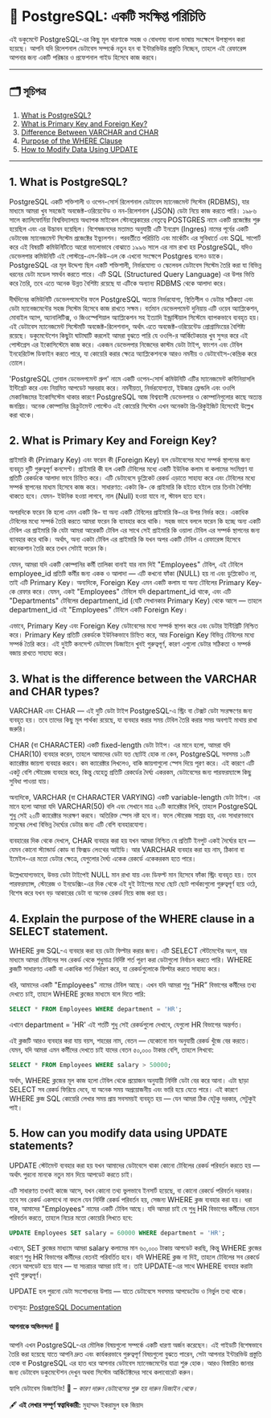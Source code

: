 # 📘 PostgreSQL: একটি সংক্ষিপ্ত পরিচিতি

এই ডকুমেন্টে PostgreSQL-এর কিছু মূল ধারণাকে সহজ ও বোধগম্য বাংলা ভাষায় সংক্ষেপে উপস্থাপন করা হয়েছে। আপনি যদি রিলেশনাল ডেটাবেস সম্পর্কে নতুন হন বা ইন্টারভিউর প্রস্তুতি নিচ্ছেন, তাহলে এই রেফারেন্স আপনার জন্য একটি পরিষ্কার ও প্রফেশনাল গাইড হিসেবে কাজ করবে।

---

## 🗂️ সূচিপত্র

1. [What is PostgreSQL?](#1-what-is-postgresql)
2. [What is Primary Key and Foreign Key?](#2-what-is-primary-key-and-foreign-key)
3. [Difference Between VARCHAR and CHAR](#3-difference-between-varchar-and-char)
4. [Purpose of the WHERE Clause](#4-purpose-of-the-where-clause)
5. [How to Modify Data Using UPDATE](#5-how-to-modify-data-using-update)

---

## 1. What is PostgreSQL?

PostgreSQL একটি শক্তিশালী ও ওপেন-সোর্স রিলেশনাল ডেটাবেস ম্যানেজমেন্ট সিস্টেম (RDBMS), যার মাধ্যমে আমরা খুব সহজেই অবজেক্ট-ওরিয়েন্টেড ও নন-রিলেশনাল (JSON) ডেটা নিয়ে কাজ করতে পারি। ১৯৮৬ সালে ক্যালিফোর্নিয়া বিশ্ববিদ্যালয়ে অধ্যাপক মাইকেল স্টোনব্রেকারের নেতৃত্বে POSTGRES নামে একটি প্রজেক্টের শুরু হয়েছিল এবং এর উদ্ভাবন হয়েছিল। বিশেষজনদের মতামত অনুযায়ী এটি ইনগ্রেস (Ingres) নামের পূর্বের একটি ডেটাবেজ ম্যানেজমেন্ট সিস্টেম প্রজেক্টের ইভ্যুলশন। পরবর্তীতে পরিচিতি এবং মার্কেটিং এর সুবিধার্তে এবং SQL সাপোর্ট করে এই বিষয়টি কমিউনিটিতে আরো ভালোভাবে বোঝাতে ১৯৯৬ সালে এর নাম রাখা হয় PostgreSQL, যদিও ডেভেলপার কমিউনিটি এই পোস্টগ্রে-এস-কিউ-এল কে এখনো সংক্ষেপে Postgres বলেও ডাকে।
PostgreSQL এর মূল উদ্দেশ্য ছিল একটি শক্তিশালী, নির্ভরযোগ্য ও স্কেলেবল ডেটাবেস সিস্টেম তৈরি করা যা বিভিন্ন ধরনের ডেটা মডেল সমর্থন করতে পারে। এটি SQL (Structured Query Language) এর উপর ভিত্তি করে তৈরি, তবে এতে অনেক উন্নত বৈশিষ্ট্য রয়েছে যা এটিকে অন্যান্য RDBMS থেকে আলাদা করে।

দীর্ঘদিনের কমিউনিটি ডেভেলপমেন্টের ফলে PostgreSQL অত্যন্ত নির্ভরযোগ্য, স্থিতিশীল ও ডেটার সঠিকতা এবং ডেটা ম্যানেজমেন্টের সহজ সিস্টেম হিসেবে কাজ রাখতে সক্ষম। বর্তমান ডেভেলপমেন্ট দুনিয়ায় এটি ওয়েব অ্যাপ্লিকেশন, মোবাইল অ্যাপ, অ্যানালিটিক্স, ও জিওস্পেশিয়াল অ্যাপ্লিকেশন সহ ইত্যাদি ইন্ড্রাস্টিয়াল সিস্টেমে ব্যাপকভাবে ব্যবহৃত হয়। এই ডেটাবেস ম্যানেজমেন্ট সিস্টেমটি অবজেক্ট-রিলেশনাল, অর্থাৎ এতে অবজেক্ট-ওরিয়েন্টেড প্রোগ্রামিংয়ের বৈশিষ্ট্য রয়েছে। ডকুমেন্টেশেন কিছুটা ঘাটাঘাটি করলেই আমরা বুঝতে পারি যে ওওপি-র আর্কিটেকচার খুব সুন্দর করে এই পোস্টগ্রেস এর ইকোসিস্টেমে কাজ করে। একজন ডেভেলপার নিজেদের কাস্টম ডেটা টাইপ, ফাংশন এবং টেবিল ইনহেরিটেন্স ডিফাইন করতে পারে, যা কোয়েরি করার ক্ষেত্রে অ্যাপ্লিকেশনকে আরও নমনীয় ও ডেটাবেইস-কেন্দ্রিক করে তোলে।

'PostgreSQL গ্লোবাল ডেভেলপমেন্ট গ্রুপ' নামে একটি ওপেন-সোর্স কমিউনিটি এটির ম্যানেজমেন্ট কন্টিনিয়াসলি ইন্টিগ্রেট করে এবং নিয়মিত আপডেট সরবরাহ করে। নমনীয়তা, নির্ভরযোগ্যতা, ইউজার ফ্রেন্ডলি এবং ওওপি মেকানিজমের ইকোসিস্টেম থাকার কারণে PostgreSQL আজ বিশ্বব্যাপী ডেভেলপার ও কোম্পানিগুলোর কাছে অত্যন্ত জনপ্রিয়। অনেক কোম্পানির রিক্রুটমেন্ট পোস্টেও এই কোয়েরি সিস্টেম এখন অনেকটা প্রি-রিকুইজিট হিসেবেই উল্লেখ করা থাকে।

## 2. What is Primary Key and Foreign Key?

প্রাইমারি কী (Primary Key) এবং ফরেন কী (Foreign Key) হল ডেটাবেসের মধ্যে সম্পর্ক স্থাপনের জন্য ব্যবহৃত দুটি গুরুত্বপূর্ণ কনসেপ্ট। প্রাইমারি কী হল একটি টেবিলের মধ্যে একটি ইউনিক কলাম বা কলামের সংমিশ্রণ যা প্রতিটি রেকর্ডকে আলাদা ভাবে চিহ্নিত করে। এটি ডেটাবেসে ডুপ্লিকেট রেকর্ড এড়াতে সাহায্য করে এবং টেবিলের মধ্যে সম্পর্ক স্থাপনের মাধ্যম হিসেবে কাজ করে। সাধারণত: একটা কি- কে প্রাইমারি কি হইতে হইলে তার তিনটা বৈশিষ্ট্য থাকতে হবে। যেমন- ইউনিক হওয়া লাগবে, নাল (Null) হওয়া যাবে না, স্টাবল হতে হবে।

অপরদিকে ফরেন কি হলো এমন একটি কি- যা অন্য একটি টেবিলের প্রাইমারি কি-এর উপর নির্ভর করে। একাধিক টেবিলের মধ্যে সম্পর্ক তৈরি করতে আমরা ফরেন কি ব্যাবহার করে থাকি। সহজ ভাবে বললে ফরেন কি হচ্ছে অন্য একটি টেবিল এর প্রাইমারি কি যেটা আমরা আরেকটি টেবিল এর সাথে সেই প্রাইমারি কি ওয়ালা টেবিল এর সম্পর্ক স্থাপনের জন্য ব্যাবহার করে থাকি। অর্থাৎ, অন্য একটা টেবিল এর প্রাইমারি কি যখন অপর একটি টেবিল এ রেফারেন্স হিসেবে কানেকশান তৈরি করে তখন সেটাই ফরেন কি।

যেমন, আমরা যদি একটি কোম্পানির কর্মী তালিকা বানাই যার নাম দিই "Employees" টেবিল, এই টেবিলে employee_id প্রতিটি কর্মীর জন্য একক ও আলাদা — এটি কখনো ফাঁকা (NULL) হয় না এবং ডুপ্লিকেটও না, তাই এটি Primary Key। অন্যদিকে, Foreign Key এমন একটি কলাম যা অন্য টেবিলের Primary Key-কে রেফার করে। যেমন, একই "Employees" টেবিলে যদি department_id থাকে, এবং এটি "Departments" টেবিলের department_id (যেটি সেখানকার Primary Key) থেকে আসে — তাহলে department_id এই "Employees" টেবিলে একটি Foreign Key।

এভাবে, Primary Key এবং Foreign Key ডেটাবেসের মধ্যে সম্পর্ক স্থাপন করে এবং ডেটার ইন্টিগ্রিটি নিশ্চিত করে। Primary Key প্রতিটি রেকর্ডকে ইউনিকভাবে চিহ্নিত করে, আর Foreign Key বিভিন্ন টেবিলের মধ্যে সম্পর্ক তৈরি করে। এই দুইটি কনসেপ্ট ডেটাবেস ডিজাইনে খুবই গুরুত্বপূর্ণ, কারণ এগুলো ডেটার সঠিকতা ও সম্পর্ক বজায় রাখতে সাহায্য করে।

## 3. What is the difference between the VARCHAR and CHAR types?

VARCHAR এবং CHAR — এই দুটি ডেটা টাইপ PostgreSQL-এ স্ট্রিং বা টেক্সট ডেটা সংরক্ষণের জন্য ব্যবহৃত হয়। তবে তাদের কিছু মূল পার্থক্য রয়েছে, যা ব্যবহার করার সময় টেবিল তৈরি করার সময় অবশ্যই মাথায় রাখা জরুরি।

CHAR (বা CHARACTER) একটি fixed-length ডেটা টাইপ। এর মানে হলো, আমরা যদি CHAR(10) ব্যবহার করেন, তাহলে আমাদের ডেটা যত ছোটই হোক না কেন, PostgreSQL সবসময় ১০টি ক্যারেক্টার জায়গা ব্যবহার করবে। কম ক্যারেক্টার লিখলেও, বাকি জায়গাগুলো স্পেস দিয়ে পূরণ করে। এই কারণে এটি একটু বেশি স্টোরেজ ব্যবহার করে, কিন্তু যেহেতু প্রতিটি রেকর্ডের দৈর্ঘ্য একরকম, ডেটাবেসের জন্য পারফরম্যান্সে কিছু সুবিধা পাওয়া যায়।

অন্যদিকে, VARCHAR (বা CHARACTER VARYING) একটি variable-length ডেটা টাইপ। এর মানে হলো আমরা যদি VARCHAR(50) বলি এবং সেখানে মাত্র ২০টি ক্যারেক্টার লিখি, তাহলে PostgreSQL শুধু সেই ২০টি ক্যারেক্টার সংরক্ষণ করবে। অতিরিক্ত স্পেস নষ্ট হবে না। ফলে স্টোরেজ সাশ্রয় হয়, এবং সাধারণভাবে মানুষের লেখা বিভিন্ন দৈর্ঘ্যের ডেটার জন্য এটি বেশি ব্যবহারযোগ্য।

ব্যবহারের দিক থেকে দেখলে, CHAR ব্যবহার করা হয় যখন আমরা নিশ্চিত যে প্রতিটি ইনপুট একই দৈর্ঘ্যের হবে — যেমন কোনো স্ট্যান্ডার্ড কোড বা ফিক্সড লেংথের আইডি। আর VARCHAR ব্যবহার করা হয় নাম, ঠিকানা বা ইমেইল-এর মতো ডেটার ক্ষেত্রে, যেগুলোর দৈর্ঘ্য একেক রেকর্ডে একেকরকম হতে পারে।

উল্লেখযোগ্যভাবে, উভয় ডেটা টাইপেই NULL মান রাখা যায় এবং ডিফল্ট মান হিসেবে ফাঁকা স্ট্রিং ব্যবহৃত হয়। তবে পারফরম্যান্স, স্টোরেজ ও ইনডেক্সিং-এর দিক থেকে এই দুই টাইপের মধ্যে ছোট ছোট পার্থক্যগুলো গুরুত্বপূর্ণ হয়ে ওঠে, বিশেষ করে যখন বড় আকারের ডেটা বা অনেক রেকর্ড নিয়ে কাজ করা হয়।

## 4. Explain the purpose of the WHERE clause in a SELECT statement.

WHERE ক্লজ SQL-এ ব্যবহার করা হয় ডেটা ফিল্টার করার জন্য। এটি SELECT স্টেটমেন্টের অংশ, যার মাধ্যমে আমরা টেবিলের সব রেকর্ড থেকে শুধুমাত্র নির্দিষ্ট শর্ত পূরণ করা ডেটাগুলো নির্বাচন করতে পারি। WHERE ক্লজটি সাধারণত একটি বা একাধিক শর্ত নির্ধারণ করে, যা রেকর্ডগুলোকে ফিল্টার করতে সাহায্য করে।

ধরি, আমাদের একটি "Employees" নামের টেবিল আছে। এখন যদি আমরা শুধু “HR” বিভাগের কর্মীদের তথ্য দেখতে চাই, তাহলে WHERE ক্লজের মাধ্যমে বলে দিতে পারি:

```sql
SELECT * FROM Employees WHERE department = 'HR';
```

এখানে department = 'HR' এই শর্তটি শুধু সেই রেকর্ডগুলো দেখাবে, যেগুলো HR বিভাগের অন্তর্গত।

এই ক্লজটি আরও ব্যবহার করা যায় বয়স, শহরের নাম, বেতন — যেকোনো মান অনুযায়ী রেকর্ড খুঁজে বের করতে। যেমন, যদি আমরা এমন কর্মীদের দেখতে চাই যাদের বেতন ৫০,০০০ টাকার বেশি, তাহলে লিখবো:

```sql
SELECT * FROM Employees WHERE salary > 50000;
```

অর্থাৎ, WHERE ক্লজের মূল কাজ হলো টেবিল থেকে প্রয়োজন অনুযায়ী নির্দিষ্ট ডেটা বের করে আনা। এটা ছাড়া SELECT সব রেকর্ড ফিরিয়ে দেবে, যা অনেক সময় অপ্রয়োজনীয় এবং ভারি হয়ে যেতে পারে। এই কারণে WHERE ক্লজ SQL কোয়েরি লেখার সময় প্রায় সবসময়ই ব্যবহৃত হয় — যেন আমরা ঠিক যেটুকু দরকার, সেটুকুই পাই।

## 5. How can you modify data using UPDATE statements?

UPDATE স্টেটমেন্ট ব্যবহার করা হয় যখন আমাদের ডেটাবেসে থাকা কোনো টেবিলের রেকর্ড পরিবর্তন করতে হয় — অর্থাৎ পুরনো মানকে নতুন মান দিয়ে আপডেট করতে চাই।

এটি সাধারণত তখনই কাজে আসে, যখন কোনো তথ্য ভুলভাবে ইনসার্ট হয়েছে, বা কোনো রেকর্ডে পরিবর্তন দরকার। তবে সব রেকর্ড একসাথে না বদলে যেন নির্দিষ্ট রেকর্ড পরিবর্তন হয়, সেজন্য WHERE ক্লজ ব্যবহার করা হয়। ধরা যাক, আমাদের "Employees" নামের একটি টেবিল আছে। যদি আমরা চাই যে শুধু HR বিভাগের কর্মীদের বেতন পরিবর্তন করতে, তাহলে নিচের মতো কোয়েরি লিখতে হবে:

```sql
UPDATE Employees SET salary = 60000 WHERE department = 'HR';
```

এখানে, SET ক্লজের মাধ্যমে আমরা salary কলামের মান ৬০,০০০ টাকায় আপডেট করছি, কিন্তু WHERE ক্লজের কারণে শুধু HR বিভাগের কর্মীদের বেতনই পরিবর্তিত হবে। যদি WHERE ক্লজ না দিই, তাহলে টেবিলের সব রেকর্ডে বেতন আপডেট হয়ে যাবে — যা সচরাচর আমরা চাই না। তাই UPDATE-এর সাথে WHERE ব্যবহার করাটা খুবই গুরুত্বপূর্ণ।

UPDATE হল পুরনো ডেটা সংশোধনের উপায় — যাতে ডেটাবেসে সবসময় আপডেটেড ও নির্ভুল তথ্য থাকে।

তথ্যসূত্র: [PostgreSQL Documentation](https://www.postgresql.org/docs/current/sql-update.html)

#### আপনাকে অভিনন্দন! 🎉

আপনি এখন PostgreSQL-এর মৌলিক বিষয়গুলো সম্পর্কে একটি ধারণা অর্জন করেছেন। এই গাইডটি বিশেষভাবে তৈরি করা হয়েছে যাতে আপনি দ্রুত এবং কার্যকরভাবে গুরুত্বপূর্ণ বিষয়গুলো বুঝতে পারেন, সেটা আপনার ইন্টারভিউ প্রস্তুতি হোক বা PostgreSQL এর হাত ধরে আপনার ডেটাবেস ম্যানেজমেন্টের যাত্রা শুরু হোক। আরও বিস্তারিত জানার জন্য ডেটাবেস ডকুমেন্টেশন দেখুন অথবা সিস্টেম আর্কিটেক্টদের সাথে কলাবোরেট করুন।

হ্যাপি ডেটাবেস ডিজাইনিং! 🎉
_– কারণ দারুন ডেটাবেসের শুরু হয় দারুন ডিজাইন থেকে।_

🖋️ **এই লেখার সম্পূর্ণ স্বত্বাধিকারী:** মুহাম্মদ ইকরামুল হক জিয়াদ
